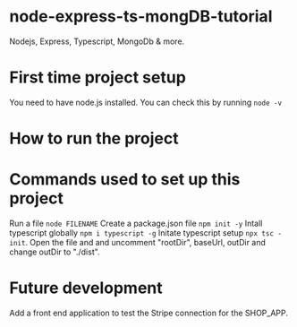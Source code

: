 # node-express-ts-mongDB-tutorial
Nodejs, Express, Typescript, MongoDb &amp; more.

# First time project setup
You need to have node.js installed. You can check this by running `node -v`

# How to run the project

# Commands used to set up this project
Run a file `node FILENAME`
Create a package.json file `npm init -y`
Intall typescript globally `npm i typescript -g`
Initate typescript setup `npx tsc -init`. Open the file and and uncomment "rootDir", baseUrl, outDir and change outDir to "./dist".

# Future development
Add a front end application to test the Stripe connection for the SHOP_APP.

